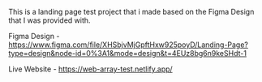 
This is a landing page test project that i made based on the Figma Design that I was provided with.

Figma Design - https://www.figma.com/file/XHSbjvMjGpftHxw925poyD/Landing-Page?type=design&node-id=0%3A1&mode=design&t=4EUz8bg6n9keSHdt-1

Live Website - https://web-array-test.netlify.app/
